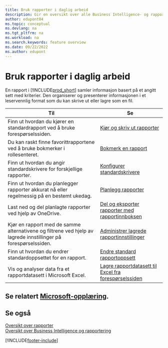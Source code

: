 ```yaml
---
title: Bruk rapporter i daglig arbeid
description: Gir en oversikt over alle Business Intelligence- og rapporteringsfunksjonene som støttes i Business Central-produktet.
author: edupont04
ms.topic: conceptual
ms.devlang: na
ms.tgt_pltfrm: na
ms.workload: na
ms.search.keywords: feature overview
ms.date: 09/22/2022
ms.author: edupont
---
```

# <a name="use-reports-in-daily-work" />Bruk rapporter i daglig arbeid

En rapport i [!INCLUDE[prod_short](includes/prod_short.md)] samler informasjon basert på et angitt sett med kriterier. Den organiserer og presenterer informasjonen i et leservennlig format som du kan skrive ut eller lagre som en fil.  

| Til | Se |
| --- | --- |
| Finn ut hvordan du kjører en standardrapport ved å bruke forespørselssiden. | [Kjør og skriv ut rapporter](ui-work-report.md) |
| Du kan raskt finne favorittrapportene ved å bruke bokmerker i rollesenteret. | [Bokmerk en rapport](ui-bookmarks.md) |
| Finn ut hvordan du angir standardskrivere for forskjellige rapporter. | [Konfigurer standardskrivere](ui-specify-printer-selection-reports.md#default) |
| Finn ut hvordan du planlegger rapporter akkurat nå eller regelmessig på en bestemt ukedag. | [Planlegg rapporter](ui-work-report.md#ScheduleReport) |
| Last ned og del planlagte rapporter ved hjelp av OneDrive. | [Del og eksporter rapporter med rapportinnboksen](ui-work-report-inbox.md) |
| Kjør en rapport med de samme alternativene og filtrene ved hjelp av lagrede innstillinger på forespørselssiden. | [Administrer lagrede rapportinnstillinger](reports-saving-reusing-settings.md)|
| Finn ut hvordan du endrer standardoppsettet for en rapport. | [Endre standard rapportoppsett](ui-how-change-layout-currently-used-report.md) |
| Vis og analyser data fra et rapportdatasett i Microsoft Excel. | [Lagre rapportdatasett til Excel fra forespørselssiden](/dynamics365-release-plan/2021wave1/smb/dynamics365-business-central/save-report-dataset-excel-request-page) |

## <a name="see-related-microsoft-training" />Se relatert [Microsoft-opplæring](/training/paths/setup-reporting-dynamics-365-business-central/).

## <a name="see-also" />Se også

[Oversikt over rapporter](reports-available-reports.md)  
[Oversikt over Business Intelligence og rapportering](ui-work-report.md)  

[!INCLUDE[footer-include](includes/footer-banner.md)]
